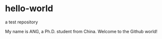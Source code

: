 # hello-world
a test repository

My name is ANG, a Ph.D. student from China. 
Welcome to the Github world!
